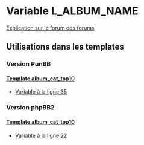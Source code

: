 # Variable L_ALBUM_NAME
[Explication sur le forum des forums](http://forum.forumactif.com/t294113-listing-des-variables#L_ALBUM_NAME)
## Utilisations dans les templates
### Version PunBB
#### [Template album_cat_top10](punbb/album_cat_top10.md)
* [Variable à la ligne 35](../punbb/album_cat_top10.tpl#L35)
### Version phpBB2
#### [Template album_cat_top10](subsilver/album_cat_top10.md)
* [Variable à la ligne 22](../subsilver/album_cat_top10.tpl#L22)